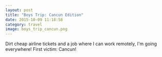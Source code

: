 ```yaml
---
layout: post
title: "Boys Trip: Cancun Edition"
date: 2015-10-09 11:18:58
category: travel
image: boys_trip_cancun.png
---
```

Dirt cheap airline tickets and a job where I can work remotely, I'm going everywhere!  First victim: Cancun!
